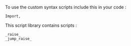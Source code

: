 To use the custom syntax scripts include this in your code :

    Import,
    
This script library contains scripts :

    _raise_
    _jump_raise_
    


